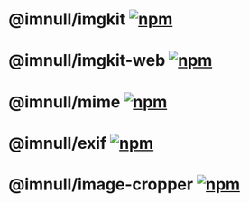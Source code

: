 # @imnull/imgkit [![npm](https://img.shields.io/npm/v/@imnull/imgkit.svg)](https://www.npmjs.com/package/@imnull/imgkit)

# @imnull/imgkit-web [![npm](https://img.shields.io/npm/v/@imnull/imgkit-web.svg)](https://www.npmjs.com/package/@imnull/imgkit-web)

# @imnull/mime [![npm](https://img.shields.io/npm/v/@imnull/mime.svg)](https://www.npmjs.com/package/@imnull/mime)

# @imnull/exif [![npm](https://img.shields.io/npm/v/@imnull/exif.svg)](https://www.npmjs.com/package/@imnull/exif)

# @imnull/image-cropper [![npm](https://img.shields.io/npm/v/@imnull/image-cropper.svg)](https://www.npmjs.com/package/@imnull/image-cropper)